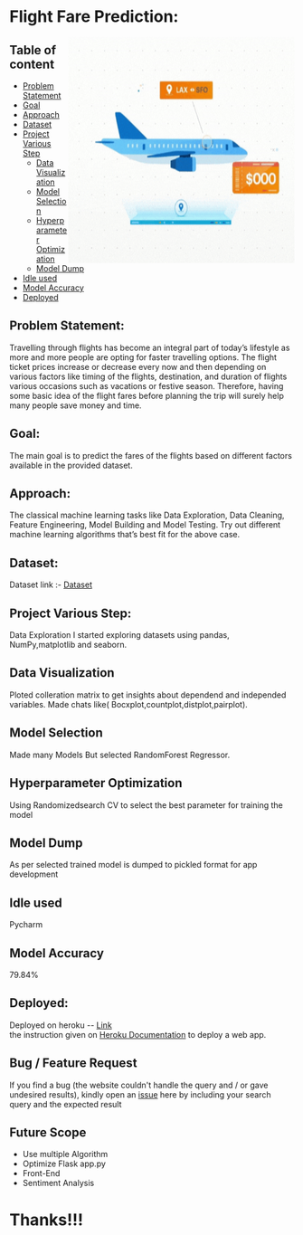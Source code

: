 # Flight Fare Prediction:

<img align="right" width="400" height="400" src="https://github.com/AbhikDe/flight_Fare_Prediction/blob/master/data/Flight-fare-prediction.gif">

## Table of content

* [Problem Statement](#Problem-statement)
* [Goal](#Goal)
* [Approach](#Approach)
* [Dataset](#Dataset)
* [Project Various Step](#project-various-step)
    * [Data Visualization](#data-visualization)
    * [Model Selection](#Model-Selection)
    * [Hyperparameter Optimization](#Hyperparameter-optimization)
    * [Model Dump](#model-dump)
* [Idle used](#idle-used)
* [Model Accuracy](#model-accuracy)
* [Deployed](#Deployed)

## Problem Statement:
Travelling through flights has become an integral part of today’s lifestyle as more and
more people are opting for faster travelling options. The flight ticket prices increase or
decrease every now and then depending on various factors like timing of the flights,
destination, and duration of flights various occasions such as vacations or festive
season. Therefore, having some basic idea of the flight fares before planning the trip will
surely help many people save money and time.

## Goal:
The main goal is to predict the fares of the flights based on different factors available in
the provided dataset.

## Approach:
The classical machine learning tasks like Data Exploration, Data Cleaning,
Feature Engineering, Model Building and Model Testing. Try out different machine
learning algorithms that’s best fit for the above case.

## Dataset:
Dataset link :- [Dataset](https://www.kaggle.com/datasets/nikhilmittal/flight-fare-prediction-mh)

## Project Various Step:
Data Exploration I started exploring datasets using pandas, NumPy,matplotlib and seaborn.

## Data Visualization
Ploted colleration matrix to get insights about dependend and independed variables. Made chats like( Bocxplot,countplot,distplot,pairplot).

## Model Selection
Made many Models But selected RandomForest Regressor.

## Hyperparameter Optimization
Using Randomizedsearch CV to select the best parameter for training the model

## Model Dump
As per selected trained model is dumped to pickled format for app development

## Idle used
Pycharm

## Model Accuracy
79.84%

## Deployed:
Deployed on heroku -- [Link](https://flight-fare-prediction.herokuapp.com/)
<br> the instruction given on [Heroku Documentation](https://devcenter.heroku.com/articles/getting-started-with-python) to deploy a web app.

## Bug / Feature Request
If you find a bug (the website couldn't handle the query and / or gave undesired results), kindly open an [issue]() here by including your search query and the expected result

## Future Scope
* Use multiple Algorithm
* Optimize Flask app.py
* Front-End
* Sentiment Analysis

# Thanks!!!
